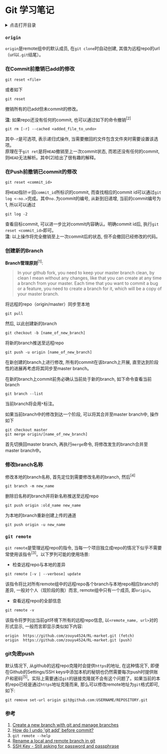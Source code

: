 # Git 学习笔记

<details>
<summary>点击打开目录</summary>
<!-- MarkdownTOC  levels="2,3" autolink="true" -->

- [`origin`](#origin)
- [在Commit前撤销已add的修改](#%E5%9C%A8commit%E5%89%8D%E6%92%A4%E9%94%80%E5%B7%B2add%E7%9A%84%E4%BF%AE%E6%94%B9)
- [在Push前撤销已commit的修改](#%E5%9C%A8push%E5%89%8D%E6%92%A4%E9%94%80%E5%B7%B2commit%E7%9A%84%E4%BF%AE%E6%94%B9)
- [创建新的Branch](#%E5%88%9B%E5%BB%BA%E6%96%B0%E7%9A%84branch)
- [修改branch名称](#%E4%BF%AE%E6%94%B9branch%E5%90%8D%E7%A7%B0)
- [`git remote`](#git-remote)
- [git免密push](#git%E5%85%8D%E5%AF%86push)
- [参考](#%E5%8F%82%E8%80%83)

<!-- /MarkdownTOC -->
</details>

### `origin`

`origin`是remote组中的默认成员, 在`git clone`时自动创建, 其值为远程repo的url（url以`.git`结尾）。

### 在Commit前撤销已add的修改

```
git reset <file>
```
或者如下
```
git reset 
```
撤销所有的已add但未commit的修改。

**注**: 如果repo还没有任何的commit, 也可以通过如下的命令撤销<sup>[2]</sup>
```
git rm [-r] --cached <added_file_to_undo>
```
其中`-r`是可选项, 表示递归式操作, 当需要撤回的文件包含文件夹时需要设置该选项。  
原理在于`git ret`是将`HEAD`撤销至上一次commit状态, 而若还没有任何的commit, 则`HEAD`无法解析。其中[2]给出了很有趣的解释。

### 在Push前撤销已commit的修改

```
git reset <commit_id>
```
将`HEAD`指针☞回`commit_id`所标识的commit, 而查找相应的commit id可以通过`git log <-no.>`完成。其中`no.`为commit的编号, 从新到旧递增, 当前的commit编号为1, 所以可以通过
```
git log -2
```
查看目标commit, 可以进一步比对commit内容确认。明确commit id后, 执行`git reset <commit_id>`即可。  
**注**: 以上操作将完全撤销至上一次commit后的状态, 但不会撤回已经修改的代码。

### 创建新的Branch

**Branch管理原则**<sup>[1]</sup>: 

> In your github fork, you need to keep your master branch clean, by clean I mean without any changes, like that you can create at any time a branch from your master. Each time that you want to commit a bug or a feature, you need to create a branch for it, which will be a copy of your master branch.

将远程的repo（origin/master）同步至本地
```
git pull
```
然后, 以此创建新的branch
```
git checkout -b [name_of_new_branch]
```
将新的branch推送至远程repo
```
git push -u origin [name_of_new_branch]
```
在新创建的branch上进行修改, 所有的commit在该branch上开展, 直至达到阶段性的进展再考虑将其同步至master branch。  

在新的branch上commit前务必确认当前处于新的branch, 如下命令查看当前branch
```
git branch --list
```
当前branch将会用`*`标注。  

如果当前branch中的修改到达一个阶段, 可以将其合并至master branch中, 操作如下
```
git checkout master
git merge origin/[name_of_new_branch]
```
首先切换回master branch, 再执行`merge`命令, 将修改发生的branch合并至master branch中。

### 修改branch名称

修改本地的branch名称, 首先定位到需要修改名称的branch, 然后<sup>[4]</sup>
```
git branch -m new_name
```

删除旧名称的branch并将新名称推送至远程repo
```
git push origin :old_name new_name
```

为本地的branch重新创建上传的通道
```
git push origin -u new_name
```

### `git remote`

`git remote`是管理远程repo的指令, 当每一个项目独立成repo的情况下似乎不需要常使用该指令<sup>[3]</sup>。以下罗列可能的使用场景:

- 检查远程repo与本地的差异
```
git remote [-v | --verbose] update
```
该指令将比对所有remote组中的远程repo各个branch与本地repo相应branch的差异, 一般对个人（现阶段的我）而言, remote组中只有一个成员, 即`origin`。

- 查看远程repo的全部信息
```
git remote -v
```
该指令将罗列出当前git环境下所有的远程repo信息, 以`<remote_name, url>`对的形式显示, 一般而言即显示类似如下内容:
```
origin  https://github.com/zouyu4524/RL-market.git (fetch)
origin  https://github.com/zouyu4524/RL-market.git (push)
```

### git免密push

默认情况下, 从github的远程repo克隆时会提供`https`的地址, 在这种情况下, 即便在Github的Settings/SSH keys中添加本机的秘钥也仍然需要每次push时提供账户和密码<sup>[5]</sup>。实际上需要通过`git`的链接克隆就不会有这个问题了。如果当前的本机repo已经是通过`https`地址克隆而来, 那么可以修改remote地址为`git`格式即可, 如下:  

```
git remove set-url origin git@github.com:USERNAME/REPOSITORY.git
```

### 参考

1. [Create a new branch with git and manage branches](https://github.com/Kunena/Kunena-Forum/wiki/Create-a-new-branch-with-git-and-manage-branches)
2. [How do I undo 'git add' before commit?](https://stackoverflow.com/a/682343/8064227)
3. `git remote --help`
4. [Rename a local and remote branch in git](https://multiplestates.wordpress.com/2015/02/05/rename-a-local-and-remote-branch-in-git/)
5. [SSH Key - Still asking for password and passphrase](https://stackoverflow.com/a/21095345)